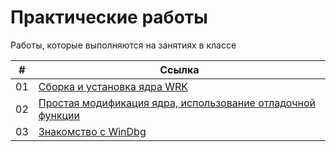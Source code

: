 # Практические работы

Работы, которые выполняются на занятиях в классе

|#|Ссылка|
|-|-|
|01|[Сборка и установка ядра WRK](01_WRK_build_and_install.md)|
|02|[Простая модификация ядра, использование отладочной функции](02_First_WRK_modification.md)|
|03|[Знакомство с WinDbg](03_WinDbg_geting_started.md)|